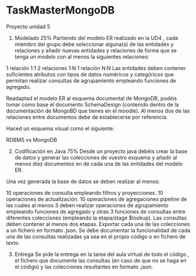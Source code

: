 # TaskMasterMongoDB
Proyecto unidad 5

1. Modelado 25%
Partiendo del modelo ER realizado en la UD4 , cada miembro del grupo debe seleccionar alguna(s) de las entidades y relaciones y añadir nuevas entidades y relaciones de forma que se tenga un modelo con al menos la siguientes relaciones:

1 relación 1:1
2 relaciones 1:N
1 relación N:N
Las entidades deben contener suficientes atributos con tipos de datos numéricos y categóricos que permitan realizar consultas de agrupamiento empleando funciones de agregado. 

Readaptad el modelo ER al esquema documental de MongoDB, podéis tomar como base el documento SchemaDesign (contenido dentro de la documentación de MongoBD que tienes en el moodle).  Al menos dos de las relaciones entre documentos debe de establecerse por referencia. 

 Haced un esquema visual como el siguiente:

RDBMS vs MongoDB









2. Codificación en Java 75%
 Desde un proyecto java debéis crear la base de datos y generar las colecciones de vuestro esquema y añadir al menos diez documentos en de cada una de las entidades del modelo ER.

Una vez generada la base de datos se deben realizar al menos:

10 operaciones de consulta empleando filtros y proyecciones.
10 operaciones de actualización.
10 operaciones de agregaciones pipeline de las cuales al menos 3 deben realizar operaciones de agrupamiento empleando funciones de agregado y otras 3 funciones de consultas entre diferentes colecciones (empleando la etapa/stage $lookup). Las consultas deben contener al menos dos etapas.
Exportar cada una de las colecciones a un fichero en formato .json. 
Se debe documentar la funcionalidad de cada una de las consultas realizadas ya sea en el propio código o en fichero de texto.

3. Entrega 
Se pide la entrega en la tarea del aula virtual de todo el código , el fichero que documente las consultas (en caso de que no se haga en el código) y las colecciones resultantes en formato .json.
